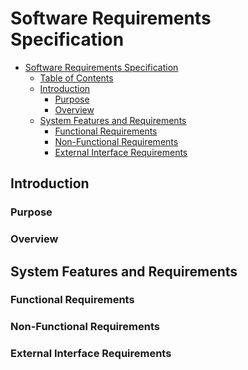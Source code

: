 # Software Requirements Specification

<!-- TOC -->

* [Software Requirements Specification](#software-requirements-specification)
    * [Table of Contents](#table-of-contents)
    * [Introduction](#introduction)
        * [Purpose](#purpose)
        * [Overview](#overview)
    * [System Features and Requirements](#system-features-and-requirements)
        * [Functional Requirements](#functional-requirements)
        * [Non-Functional Requirements](#non-functional-requirements)
        * [External Interface Requirements](#external-interface-requirements)

<!-- TOC -->

## Introduction

### Purpose

### Overview

## System Features and Requirements

### Functional Requirements

### Non-Functional Requirements

### External Interface Requirements
